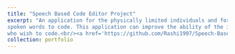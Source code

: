 ```yaml
---
title: "Speech Based Code Editor Project"
excerpt: "An application for the physically limited individuals and for specific use cases where you want to copy code from image. The user can dictate the words and programming commands, and with the help of speech recognizer, this application converts
spoken words to code. This application can improve the ability of the intelligent disabled people
who wish to code.<br/><a href='https://github.com/Rashi1997/Speech-Based-Code-Editor-Project'>Github</a><br/><img src='/images/speech2code.png' width='300'>"
collection: portfolio
---
```

